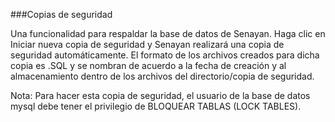 ###Copias de seguridad

Una funcionalidad para respaldar la base de datos de Senayan. Haga clic en Iniciar nueva copia de seguridad y Senayan realizará una copia de seguridad automáticamente. El formato de los archivos creados para dicha copia es .SQL y se nombran de acuerdo a la fecha de creación y al almacenamiento dentro de los archivos del directorio/copia de seguridad.

Nota:
Para hacer esta copia de seguridad, el usuario de la base de datos mysql debe tener el privilegio de BLOQUEAR TABLAS (LOCK TABLES).